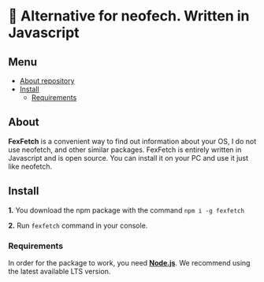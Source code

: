 
# 🤩 Alternative for neofech. Written in Javascript
## Menu
- [About repository](#About)
- [Install](#Install)
  - [Requirements](#Requirements)

## About
**FexFetch** is a convenient way to find out information about your OS, I do not use neofetch, and other similar packages. FexFetch is entirely written in Javascript and is open source. You can install it on your PC and use it just like neofetch.

## Install
**1.** You download the npm package with the command `npm i -g fexfetch`

**2.** Run `fexfetch` command in your console.

### Requirements
In order for the package to work, you need [**Node.js**](https://nodejs.org/en/). We recommend using the latest available LTS version.
